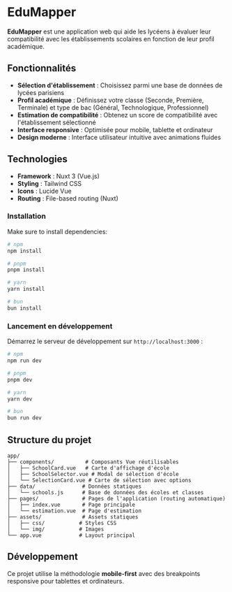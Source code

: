 # EduMapper

**EduMapper** est une application web qui aide les lycéens à évaluer leur compatibilité avec les établissements scolaires en fonction de leur profil académique.

## Fonctionnalités

- **Sélection d'établissement** : Choisissez parmi une base de données de lycées parisiens
- **Profil académique** : Définissez votre classe (Seconde, Première, Terminale) et type de bac (Général, Technologique, Professionnel)
- **Estimation de compatibilité** : Obtenez un score de compatibilité avec l'établissement sélectionné
- **Interface responsive** : Optimisée pour mobile, tablette et ordinateur
- **Design moderne** : Interface utilisateur intuitive avec animations fluides

## Technologies

- **Framework** : Nuxt 3 (Vue.js)
- **Styling** : Tailwind CSS
- **Icons** : Lucide Vue
- **Routing** : File-based routing (Nuxt)

### Installation

Make sure to install dependencies:

```bash
# npm
npm install

# pnpm
pnpm install

# yarn
yarn install

# bun
bun install
```

### Lancement en développement

Démarrez le serveur de développement sur `http://localhost:3000` :

```bash
# npm
npm run dev

# pnpm
pnpm dev

# yarn
yarn dev

# bun
bun run dev
```

## Structure du projet

```
app/
├── components/          # Composants Vue réutilisables
│   ├── SchoolCard.vue   # Carte d'affichage d'école
│   ├── SchoolSelector.vue # Modal de sélection d'école
│   └── SelectionCard.vue # Carte de sélection avec options
├── data/               # Données statiques
│   └── schools.js      # Base de données des écoles et classes
├── pages/              # Pages de l'application (routing automatique)
│   ├── index.vue       # Page principale
│   └── estimation.vue  # Page d'estimation
├── assets/             # Assets statiques
│   ├── css/           # Styles CSS
│   └── img/           # Images
└── app.vue            # Layout principal
```

## Développement

Ce projet utilise la méthodologie **mobile-first** avec des breakpoints responsive pour tablettes et ordinateurs.
